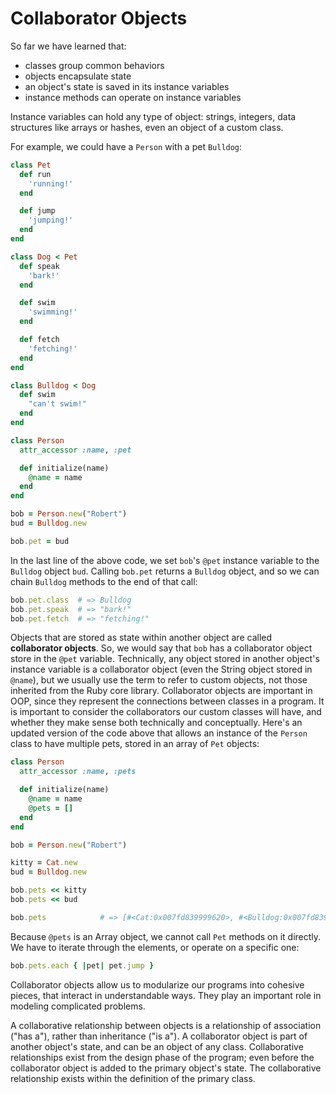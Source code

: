 # Collaborator Objects

So far we have learned that:

- classes group common behaviors
- objects encapsulate state
- an object's state is saved in its instance variables
- instance methods can operate on instance variables

Instance variables can hold any type of object: strings, integers, data structures like arrays or hashes, even an object of a custom class.

For example, we could have a `Person` with a pet `Bulldog`:

```ruby
class Pet
  def run
    'running!'
  end

  def jump
    'jumping!'
  end
end

class Dog < Pet
  def speak
    'bark!'
  end

  def swim
    'swimming!'
  end

  def fetch
    'fetching!'
  end
end

class Bulldog < Dog
  def swim
    "can't swim!"
  end
end

class Person
  attr_accessor :name, :pet

  def initialize(name)
    @name = name
  end
end

bob = Person.new("Robert")
bud = Bulldog.new

bob.pet = bud
```

In the last line of the above code, we set `bob`'s `@pet` instance variable to the `Bulldog` object `bud`.
Calling `bob.pet` returns a `Bulldog` object, and so we can chain `Bulldog` methods to the end of that call:

```ruby
bob.pet.class  # => Bulldog
bob.pet.speak  # => "bark!"
bob.pet.fetch  # => "fetching!"
```

Objects that are stored as state within another object are called **collaborator objects**. So, we would say that `bob` has a collaborator object store in the `@pet` variable.
Technically, any object stored in another object's instance variable is a collaborator object (even the String object stored in `@name`), but we usually use the term to refer to custom objects, not those inherited from the Ruby core library.
Collaborator objects are important in OOP, since they represent the connections between classes in a program. It is important to consider the collaborators our custom classes will have, and whether they make sense both technically and conceptually.
Here's an updated version of the code above that allows an instance of the `Person` class to have multiple pets, stored in an array of `Pet` objects:

```ruby
class Person
  attr_accessor :name, :pets

  def initialize(name)
    @name = name
    @pets = []
  end
end

bob = Person.new("Robert")

kitty = Cat.new
bud = Bulldog.new

bob.pets << kitty
bob.pets << bud

bob.pets            # => [#<Cat:0x007fd839999620>, #<Bulldog:0x007fd839994ff8>]
```

Because `@pets` is an Array object, we cannot call `Pet` methods on it directly. We have to iterate through the elements, or operate on a specific one:

```ruby
bob.pets.each { |pet| pet.jump }
```

Collaborator objects allow us to modularize our programs into cohesive pieces, that interact in understandable ways. They play an important role in modeling complicated problems.

A collaborative relationship between objects is a relationship of association ("has a"), rather than inheritance ("is a").
A collaborator object is part of another object's state, and can be an object of any class.
Collaborative relationships exist from the design phase of the program; even before the collaborator object is added to the primary object's state. The collaborative relationship exists within the definition of the primary class.
